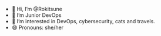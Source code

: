- 👋 Hi, I’m @Rokitsune
- 🌱 I’m Junior DevOps
- 👀 I’m interested in DevOps, cybersecurity, cats and travels.
- 😄 Pronouns: she/her
<!---
Rokitsune/Rokitsune is a ✨ special ✨ repository because its `README.md` (this file) appears on your GitHub profile.
You can click the Preview link to take a look at your changes.
--->
